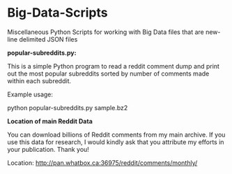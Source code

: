 # Big-Data-Scripts
Miscellaneous Python Scripts for working with Big Data files that are new-line delimited JSON files

**popular-subreddits.py:**

This is a simple Python program to read a reddit comment dump and print out the most popular subreddits sorted by number of comments made within each subreddit.

Example usage:

python popular-subreddits.py sample.bz2

**Location of main Reddit Data**

You can download billions of Reddit comments from my main archive.  If you use this data for research, I would kindly ask that you attribute my efforts in your publication.  Thank you!

Location: http://pan.whatbox.ca:36975/reddit/comments/monthly/
